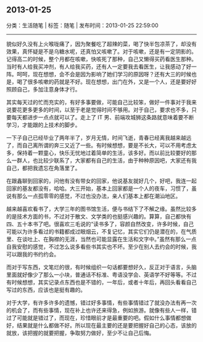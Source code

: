 ## 2013-01-25

分类：生活随笔 | 标签：随笔 | 发布时间：2013-01-25 22:59:00

___

貌似好久没有上火喉咙痛了，因为聚餐吃了超辣的菜，喝了快半包凉茶了，却没有效果，真怀疑是不是乌糖水呢，还真怕又咳嗽了。对于咳嗽，还是有一定阴影的。记得高二的时候，整个月都在咳嗽，快咳死了那种，自己又懒得买药看医生那种。当时有人给我买冲剂，有人给我买药，还有人一定要我去看医生，让我感动了好一阵。呵呵，现在想想，会不会是因为影响了她们学习的原因呀？还有大三的时候也是，喝了很多咳嗽的药就是不好。现在想想，出门在外，又是一个人，还是要好好照顾自己，多加注意身体才行。

其实每天过的忙而充实的，有好多事要做，可能自己比较笨，做好一件事对于我来说要花更多更多的时间，以至于老是觉得时间不够用。对于自己，要求也不多，只要每天都进步一点点就可以了。走上了 IT 男、前端攻城狮这条路就意味着要不断学习，才能跟的上技术的脚步。

一下子自己已经毕业了两年半了，岁月无情，时间飞逝，青春已经离我越来越远了，而自己离所谓的奔三又近了一些。有时候想想，要是不长大，可以不用考虑太多，保持着一颗童心，快乐无忧地过着简单的生活，该多好。而以前比较要好的那么一群人，也比较少联系了，大家都有自己的生活，由于种种原因吧，大家还有我自己，都把我遗忘在角落里了。
 
在跟鑫聊到回家的，问他有没有带女的回家，他说基友就好几个，好吧，我连一起回家的基友都没有，哈哈。大三开始，基本上回家都是一个人的夜车，习惯了，虽说有那么一点孤零零的感觉，不过也没办法，亲人们基本上都在潮汕地区。

越来越喜欢看书了，大学三年的图书馆生活，便与书结下了不解之缘。虽然比较多的是技术方面的书，不过对于散文、文学类的也挺感兴趣的。算算，自己都快有四、五十本书了吧。很喜欢三毛说的“读书多了，容颜自然改变，许多时候，自己可能以为许多看过的书籍都成过眼烟云，不复记忆，其实它们仍是潜在的，在气质里、在谈吐上、在胸襟的无涯，当然也可能显露在生活和文字中。”虽然有那么一点自我安慰的感觉，不过怎么说多看些书其实也不坏。至少在别人去约会的时候，我可以跟我的书约约会。

而对于写东西，文笔烂的很，有时候组织一句话都要想好久，反正对于语言，头脑里面就好像少了那么一小块，普通话不标准、粤语没学会、英语学不好等等。不过有时候想想，其实记录点东西也是不错的，一年后，或者十年后，再回头看看自己写过的东西，应该也是挺有趣的。

对于大学，有许多许多的遗憾，错过好多事情，有些事情错过了就没办法有再一次的机会了，而有些事情，现在补上也许还来得急，例如旅游。就像有些人一样，错过了可能就是错过了，而现在，珍惜眼前才是最重要的吧。假如什么事情都想做好，结果就是什么都做不好。所以现在最主要的还是要把握好自己的心态，该放的就放，该把握的就要把握，争取努力做好，至少不让自己后悔。